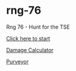 # rng-76
Rng 76 - Hunt for the TSE

[Click here to start](https://akarnokd.github.io/rng-76/index.html) 

[Damage Calculator](https://akarnokd.github.io/rng-76/weapons.html) 

[Purveyor](https://akarnokd.github.io/rng-76/purveyor.html) 
